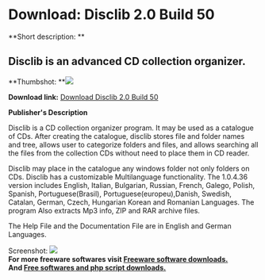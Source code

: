 # Download: Disclib 2.0 Build 50

**Short description: **

## Disclib is an advanced CD collection organizer.

  
**Thumbshot: **![](http://www.freewarefiles.com/screenshot/disclib_md.gif)   
  
**Download link:** [Download Disclib 2.0 Build 50](http://freesoftwares.boysofts.com/Disclib-Build_program_5585.html)  
  

**Publisher's Description**  
  

Disclib is a CD collection organizer program. It may be used as a catalogue of
CDs. After creating the catalogue, disclib stores file and folder names and
tree, allows user to categorize folders and files, and allows searching all
the files from the collection CDs without need to place them in CD reader.

Disclib may place in the catalogue any windows folder not only folders on CDs.
Disclib has a customizable Multilanguage functionality. The 1.0.4.36 version
includes English, Italian, Bulgarian, Russian, French, Galego, Polish,
Spanish, Portuguese(Brasil), Portuguese(europeu),Danish, Swedish, Catalan,
German, Czech, Hungarian Korean and Romanian Languages. The program Also
extracts Mp3 info, ZIP and RAR archive files.

The Help File and the Documentation File are in English and German Languages.

  
  
Screenshot: ![](http://www.freewarefiles.com/screenshot/disclib.gif)  
**For more freeware softwares visit [Freeware software downloads.](http://freesoftwares.boysofts.com/)**   
**And [Free softwares and php script downloads.](http://www.boysofts.com/)**

